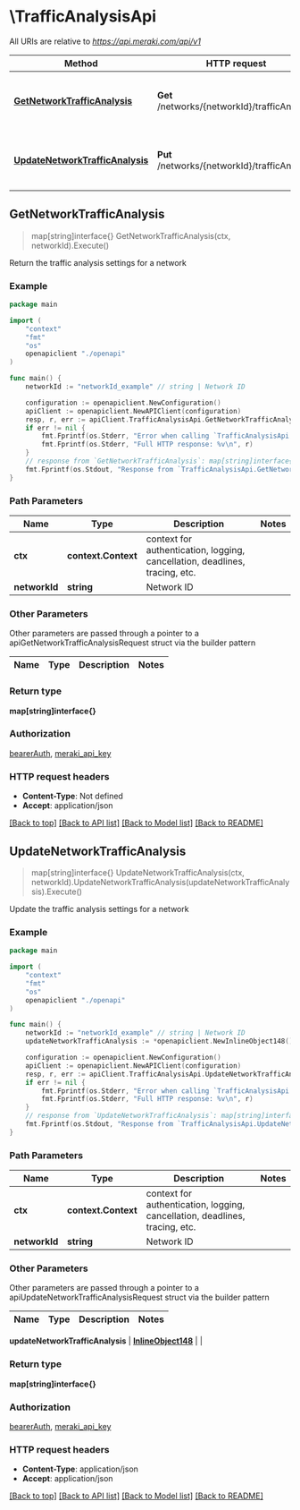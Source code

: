 # \TrafficAnalysisApi

All URIs are relative to *https://api.meraki.com/api/v1*

Method | HTTP request | Description
------------- | ------------- | -------------
[**GetNetworkTrafficAnalysis**](TrafficAnalysisApi.md#GetNetworkTrafficAnalysis) | **Get** /networks/{networkId}/trafficAnalysis | Return the traffic analysis settings for a network
[**UpdateNetworkTrafficAnalysis**](TrafficAnalysisApi.md#UpdateNetworkTrafficAnalysis) | **Put** /networks/{networkId}/trafficAnalysis | Update the traffic analysis settings for a network



## GetNetworkTrafficAnalysis

> map[string]interface{} GetNetworkTrafficAnalysis(ctx, networkId).Execute()

Return the traffic analysis settings for a network



### Example

```go
package main

import (
    "context"
    "fmt"
    "os"
    openapiclient "./openapi"
)

func main() {
    networkId := "networkId_example" // string | Network ID

    configuration := openapiclient.NewConfiguration()
    apiClient := openapiclient.NewAPIClient(configuration)
    resp, r, err := apiClient.TrafficAnalysisApi.GetNetworkTrafficAnalysis(context.Background(), networkId).Execute()
    if err != nil {
        fmt.Fprintf(os.Stderr, "Error when calling `TrafficAnalysisApi.GetNetworkTrafficAnalysis``: %v\n", err)
        fmt.Fprintf(os.Stderr, "Full HTTP response: %v\n", r)
    }
    // response from `GetNetworkTrafficAnalysis`: map[string]interface{}
    fmt.Fprintf(os.Stdout, "Response from `TrafficAnalysisApi.GetNetworkTrafficAnalysis`: %v\n", resp)
}
```

### Path Parameters


Name | Type | Description  | Notes
------------- | ------------- | ------------- | -------------
**ctx** | **context.Context** | context for authentication, logging, cancellation, deadlines, tracing, etc.
**networkId** | **string** | Network ID | 

### Other Parameters

Other parameters are passed through a pointer to a apiGetNetworkTrafficAnalysisRequest struct via the builder pattern


Name | Type | Description  | Notes
------------- | ------------- | ------------- | -------------


### Return type

**map[string]interface{}**

### Authorization

[bearerAuth](../README.md#bearerAuth), [meraki_api_key](../README.md#meraki_api_key)

### HTTP request headers

- **Content-Type**: Not defined
- **Accept**: application/json

[[Back to top]](#) [[Back to API list]](../README.md#documentation-for-api-endpoints)
[[Back to Model list]](../README.md#documentation-for-models)
[[Back to README]](../README.md)


## UpdateNetworkTrafficAnalysis

> map[string]interface{} UpdateNetworkTrafficAnalysis(ctx, networkId).UpdateNetworkTrafficAnalysis(updateNetworkTrafficAnalysis).Execute()

Update the traffic analysis settings for a network



### Example

```go
package main

import (
    "context"
    "fmt"
    "os"
    openapiclient "./openapi"
)

func main() {
    networkId := "networkId_example" // string | Network ID
    updateNetworkTrafficAnalysis := *openapiclient.NewInlineObject148() // InlineObject148 |  (optional)

    configuration := openapiclient.NewConfiguration()
    apiClient := openapiclient.NewAPIClient(configuration)
    resp, r, err := apiClient.TrafficAnalysisApi.UpdateNetworkTrafficAnalysis(context.Background(), networkId).UpdateNetworkTrafficAnalysis(updateNetworkTrafficAnalysis).Execute()
    if err != nil {
        fmt.Fprintf(os.Stderr, "Error when calling `TrafficAnalysisApi.UpdateNetworkTrafficAnalysis``: %v\n", err)
        fmt.Fprintf(os.Stderr, "Full HTTP response: %v\n", r)
    }
    // response from `UpdateNetworkTrafficAnalysis`: map[string]interface{}
    fmt.Fprintf(os.Stdout, "Response from `TrafficAnalysisApi.UpdateNetworkTrafficAnalysis`: %v\n", resp)
}
```

### Path Parameters


Name | Type | Description  | Notes
------------- | ------------- | ------------- | -------------
**ctx** | **context.Context** | context for authentication, logging, cancellation, deadlines, tracing, etc.
**networkId** | **string** | Network ID | 

### Other Parameters

Other parameters are passed through a pointer to a apiUpdateNetworkTrafficAnalysisRequest struct via the builder pattern


Name | Type | Description  | Notes
------------- | ------------- | ------------- | -------------

 **updateNetworkTrafficAnalysis** | [**InlineObject148**](InlineObject148.md) |  | 

### Return type

**map[string]interface{}**

### Authorization

[bearerAuth](../README.md#bearerAuth), [meraki_api_key](../README.md#meraki_api_key)

### HTTP request headers

- **Content-Type**: application/json
- **Accept**: application/json

[[Back to top]](#) [[Back to API list]](../README.md#documentation-for-api-endpoints)
[[Back to Model list]](../README.md#documentation-for-models)
[[Back to README]](../README.md)

